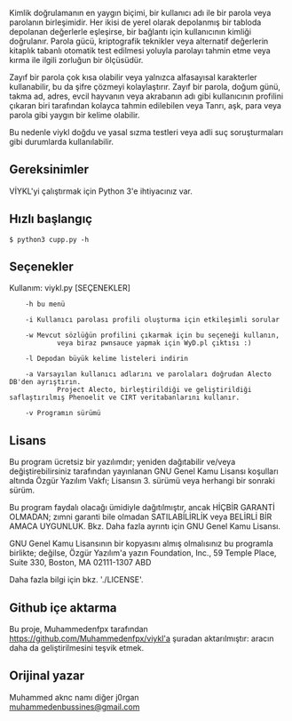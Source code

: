 Kimlik doğrulamanın en yaygın biçimi, bir kullanıcı adı ile bir parola veya parolanın birleşimidir. Her ikisi de yerel olarak depolanmış bir tabloda depolanan değerlerle eşleşirse, bir bağlantı için kullanıcının kimliği doğrulanır. Parola gücü, kriptografik teknikler veya alternatif değerlerin kitaplık tabanlı otomatik test edilmesi yoluyla parolayı tahmin etme veya kırma ile ilgili zorluğun bir ölçüsüdür.

Zayıf bir parola çok kısa olabilir veya yalnızca alfasayısal karakterler kullanabilir, bu da şifre çözmeyi kolaylaştırır. Zayıf bir parola, doğum günü, takma ad, adres, evcil hayvanın veya akrabanın adı gibi kullanıcının profilini çıkaran biri tarafından kolayca tahmin edilebilen veya Tanrı, aşk, para veya parola gibi yaygın bir kelime olabilir.

Bu nedenle viykl doğdu ve yasal sızma testleri veya adli suç soruşturmaları gibi durumlarda kullanılabilir.




Gereksinimler
------------

VİYKL'yi çalıştırmak için Python 3'e ihtiyacınız var.

Hızlı başlangıç
-----------

    $ python3 cupp.py -h

##  Seçenekler

  Kullanım: viykl.py [SEÇENEKLER]

        -h bu menü

        -i Kullanıcı parolası profili oluşturma için etkileşimli sorular

        -w Mevcut sözlüğün profilini çıkarmak için bu seçeneği kullanın,
                veya biraz pwnsauce yapmak için WyD.pl çıktısı :)

        -l Depodan büyük kelime listeleri indirin

        -a Varsayılan kullanıcı adlarını ve parolaları doğrudan Alecto DB'den ayrıştırın.
                Project Alecto, birleştirildiği ve geliştirildiği saflaştırılmış Phenoelit ve CIRT veritabanlarını kullanır.

        -v Programın sürümü



##  Lisans

  Bu program ücretsiz bir yazılımdır; yeniden dağıtabilir ve/veya değiştirebilirsiniz
  tarafından yayınlanan GNU Genel Kamu Lisansı koşulları altında
  Özgür Yazılım Vakfı; Lisansın 3. sürümü veya
  herhangi bir sonraki sürüm.

  Bu program faydalı olacağı ümidiyle dağıtılmıştır,
  ancak HİÇBİR GARANTİ OLMADAN; zımni garanti bile olmadan
  SATILABİLİRLİK veya BELİRLİ BİR AMACA UYGUNLUK. Bkz.
  Daha fazla ayrıntı için GNU Genel Kamu Lisansı.

  GNU Genel Kamu Lisansının bir kopyasını almış olmalısınız
  bu programla birlikte; değilse, Özgür Yazılım'a yazın
  Foundation, Inc., 59 Temple Place, Suite 330, Boston, MA 02111-1307 ABD

  Daha fazla bilgi için bkz. './LICENSE'.

##  Github içe aktarma

Bu proje, Muhammedenfpx tarafından https://github.com/Muhammedenfpx/viykl'a şuradan aktarılmıştır:
aracın daha da geliştirilmesini teşvik etmek.

##  Orijinal yazar

  Muhammed aknc namı diğer j0rgan  
  muhammedenbussines@gmail.com


